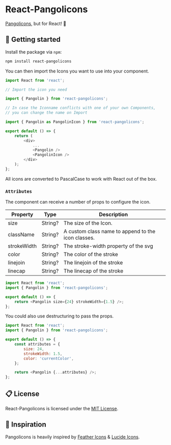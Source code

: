 <!-- @format -->

# React-Pangolicons

[Pangolicons](https://pangolicons.xyz), but for React! 🎉

## 🚀 Getting started

Install the package via `npm`:

```bash
npm install react-pangolicons
```

You can then import the Icons you want to use into your component.

```js
import React from 'react';

// Import the icon you need

import { Pangolin } from 'react-pangolicons';

// In case the Iconname conflicts with one of your own Components,
// you can change the name on Import

import { Pangolin as PangolinIcon } from 'react-pangolicons';

export default () => {
	return (
		<div>
			...
			<Pangolin />
			<PangolinIcon />
		</div>
	);
};
```

All icons are converted to PascalCase to work with React out of the box.

### `Attributes`

The component can receive a number of props to configure the icon.

| Property    | Type    | Description                                        |
| ----------- | ------- | -------------------------------------------------- |
| size        | String? | The size of the Icon.                              |
| className   | String? | A custom class name to append to the icon classes. |
| strokeWidth | String? | The stroke-width property of the svg               |
| color       | String? | The color of the stroke                            |
| linejoin    | String? | The linejoin of the stroke                         |
| linecap     | String? | The linecap of the stroke                          |

```js
import React from 'react';
import { Pangolin } from 'react-pangolicons';

export default () => {
	return <Pangolin size={24} strokeWidth={1.5} />;
};
```

You could also use destructuring to pass the props.

```js
import React from 'react';
import { Pangolin } from 'react-pangolicons';

export default () => {
	const attributes = {
		size: 24,
		strokeWidth: 1.5,
		color: 'currentColor',
	};

	return <Pangolin {...attributes} />;
};
```

## 📋 License

React-Pangolicons is licensed under the [MIT License](https://opensource.org/licenses/MIT).

## 🦄 Inspiration

Pangolicons is heavily inspired by [Feather Icons](https://github.com/feathericons/feather) & [Lucide Icons](https://github.com/lucide-icons/lucide).
